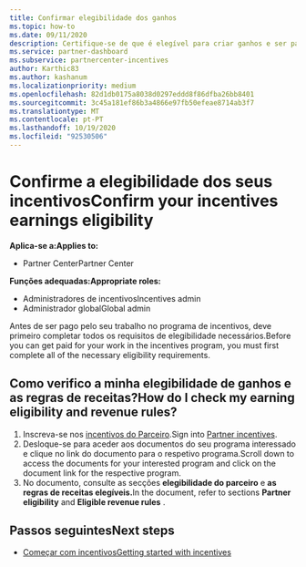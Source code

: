 ```yaml
---
title: Confirmar elegibilidade dos ganhos
ms.topic: how-to
ms.date: 09/11/2020
description: Certifique-se de que é elegível para criar ganhos e ser pago no programa de incentivos. Verifique as suas regras de elegibilidade e receitas no Partner Center.
ms.service: partner-dashboard
ms.subservice: partnercenter-incentives
author: Karthic83
ms.author: kashanum
ms.localizationpriority: medium
ms.openlocfilehash: 82d1db0175a8038d0297eddd8f86dfba26bb8401
ms.sourcegitcommit: 3c45a181ef86b3a4866e97fb50efeae8714ab3f7
ms.translationtype: MT
ms.contentlocale: pt-PT
ms.lasthandoff: 10/19/2020
ms.locfileid: "92530506"
---
```

# <a name="confirm-your-incentives-earnings-eligibility"></a><span data-ttu-id="044d3-104">Confirme a elegibilidade dos seus incentivos</span><span class="sxs-lookup"><span data-stu-id="044d3-104">Confirm your incentives earnings eligibility</span></span>

<span data-ttu-id="044d3-105">**Aplica-se a:**</span><span class="sxs-lookup"><span data-stu-id="044d3-105">**Applies to:**</span></span>

- <span data-ttu-id="044d3-106">Partner Center</span><span class="sxs-lookup"><span data-stu-id="044d3-106">Partner Center</span></span>

<span data-ttu-id="044d3-107">**Funções adequadas:**</span><span class="sxs-lookup"><span data-stu-id="044d3-107">**Appropriate roles:**</span></span>

- <span data-ttu-id="044d3-108">Administradores de incentivos</span><span class="sxs-lookup"><span data-stu-id="044d3-108">Incentives admin</span></span>
- <span data-ttu-id="044d3-109">Administrador global</span><span class="sxs-lookup"><span data-stu-id="044d3-109">Global admin</span></span>

<span data-ttu-id="044d3-110">Antes de ser pago pelo seu trabalho no programa de incentivos, deve primeiro completar todos os requisitos de elegibilidade necessários.</span><span class="sxs-lookup"><span data-stu-id="044d3-110">Before you can get paid for your work in the incentives program, you must first complete all of the necessary eligibility requirements.</span></span>

## <a name="how-do-i-check-my-earning-eligibility-and-revenue-rules"></a><span data-ttu-id="044d3-111">Como verifico a minha elegibilidade de ganhos e as regras de receitas?</span><span class="sxs-lookup"><span data-stu-id="044d3-111">How do I check my earning eligibility and revenue rules?</span></span>

1. <span data-ttu-id="044d3-112">Inscreva-se nos [incentivos do Parceiro](https://partner.microsoft.com/membership/partner-incentives).</span><span class="sxs-lookup"><span data-stu-id="044d3-112">Sign into [Partner incentives](https://partner.microsoft.com/membership/partner-incentives).</span></span>
2. <span data-ttu-id="044d3-113">Desloque-se para aceder aos documentos do seu programa interessado e clique no link do documento para o respetivo programa.</span><span class="sxs-lookup"><span data-stu-id="044d3-113">Scroll down to access the documents for your interested program and click on the document link for the respective program.</span></span>
3. <span data-ttu-id="044d3-114">No documento, consulte as secções **elegibilidade do parceiro** e **as regras de receitas elegíveis.**</span><span class="sxs-lookup"><span data-stu-id="044d3-114">In the document, refer to sections **Partner eligibility** and **Eligible revenue rules** .</span></span>

## <a name="next-steps"></a><span data-ttu-id="044d3-115">Passos seguintes</span><span class="sxs-lookup"><span data-stu-id="044d3-115">Next steps</span></span>

- [<span data-ttu-id="044d3-116">Começar com incentivos</span><span class="sxs-lookup"><span data-stu-id="044d3-116">Getting started with incentives</span></span>](incentives-get-started-intro.md)
